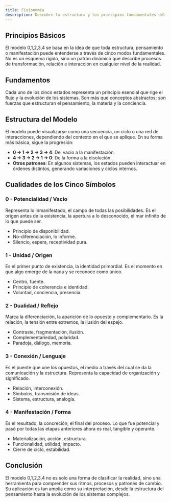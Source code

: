 ```yaml
---
title: Fisionomía
description: Descubre la estructura y los principios fundamentales del modelo
---
```


## Principios Básicos
El modelo 0,1,2,3,4 se basa en la idea de que toda estructura, pensamiento o manifestación puede entenderse a través de cinco modos fundamentales. No es un esquema rígido, sino un patrón dinámico que describe procesos de transformación, relación e interacción en cualquier nivel de la realidad.

## Fundamentos
Cada uno de los cinco estados representa un principio esencial que rige el flujo y la evolución de los sistemas. Son más que conceptos abstractos; son fuerzas que estructuran el pensamiento, la materia y la conciencia.

## Estructura del Modelo
El modelo puede visualizarse como una secuencia, un ciclo o una red de interacciones, dependiendo del contexto en el que se aplique. En su forma más básica, sigue la progresión:

- **0 → 1 → 2 → 3 → 4**: Del vacío a la manifestación.
- **4 → 3 → 2 → 1 → 0**: De la forma a la disolución.
- **Otros patrones**: En algunos sistemas, los estados pueden interactuar en órdenes distintos, generando variaciones y ciclos internos.

## Cualidades de los Cinco Símbolos

### 0 - Potencialidad / Vacío
Representa lo inmanifestado, el campo de todas las posibilidades. Es el origen antes de la existencia, la apertura a lo desconocido, el mar infinito de lo que puede ser.

- Principio de disponibilidad.
- No-diferenciación, lo informe.
- Silencio, espera, receptividad pura.

### 1 - Unidad / Origen
Es el primer punto de existencia, la identidad primordial. Es el momento en que algo emerge de la nada y se reconoce como único.

- Centro, fuente.
- Principio de coherencia e identidad.
- Voluntad, conciencia, presencia.

### 2 - Dualidad / Reflejo
Marca la diferenciación, la aparición de lo opuesto y complementario. Es la relación, la tensión entre extremos, la ilusión del espejo.

- Contraste, fragmentación, ilusión.
- Complementariedad, polaridad.
- Paradoja, diálogo, memoria.

### 3 - Conexión / Lenguaje
Es el puente que une los opuestos, el medio a través del cual se da la comunicación y la estructura. Representa la capacidad de organización y significado.

- Relación, interconexión.
- Símbolos, transmisión de ideas.
- Sistema, estructura, analogía.

### 4 - Manifestación / Forma
Es el resultado, la concreción, el final del proceso. Lo que fue potencial y pasó por todas las etapas anteriores ahora es real, tangible y operante.

- Materialización, acción, estructura.
- Funcionalidad, utilidad, impacto.
- Cierre de ciclo, estabilidad.

## Conclusión
El modelo 0,1,2,3,4 no es solo una forma de clasificar la realidad, sino una herramienta para comprender sus ritmos, procesos y patrones de cambio. Su aplicación es tan amplia como su interpretación, desde la estructura del pensamiento hasta la evolución de los sistemas complejos.
